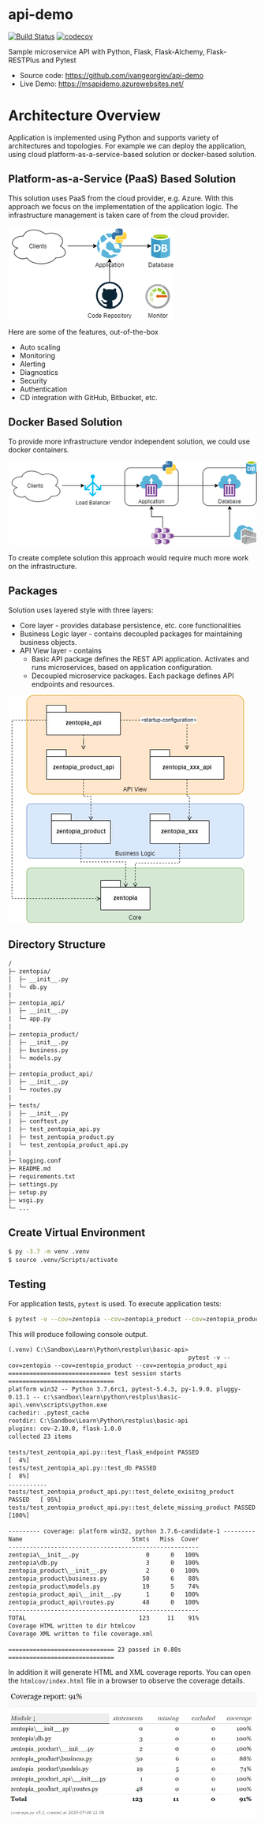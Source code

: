 # api-demo

[![Build Status](https://travis-ci.com/ivangeorgiev/api-demo.svg?branch=master)](https://travis-ci.com/ivangeorgiev/api-demo)
[![codecov](https://codecov.io/gh/ivangeorgiev/api-demo/branch/master/graph/badge.svg)](https://codecov.io/gh/ivangeorgiev/api-demo)

Sample microservice API with Python, Flask, Flask-Alchemy, Flask-RESTPlus and Pytest

* Source code: https://github.com/ivangeorgiev/api-demo
* Live Demo: https://msapidemo.azurewebsites.net/

# Architecture Overview

Application is implemented using Python and supports variety of architectures and topologies. For example we can deploy the application, using cloud platform-as-a-service-based solution or docker-based solution.



## Platform-as-a-Service (PaaS) Based Solution

This solution uses PaaS from the cloud provider, e.g. Azure. With this approach we focus on the implementation of the application logic. The infrastructure management is taken care of from the cloud provider.

![PaaS based solution](docs/img/architecture-overview-PaaS.png)

Here are some of the features, out-of-the-box

* Auto scaling
* Monitoring
* Alerting
* Diagnostics
* Security
* Authentication
* CD integration with GitHub, Bitbucket, etc.

## Docker Based Solution

To provide more infrastructure vendor independent solution, we could use docker containers.

![Docker based solution](docs/img/architecture-overview-Docker.png)

To create complete solution this approach would require much more work on the infrastructure.

## Packages

Solution uses layered style with three layers:

* Core layer - provides database persistence, etc. core functionalities
* Business Logic layer - contains decoupled packages for maintaining business objects.
* API View layer - contains 
  * Basic API package defines the REST API application. Activates and runs microservices, based on application configuration.
  * Decoupled microservice packages. Each package defines API endpoints and resources. 

![Package Diagram](docs/img/package-diagram.png)





## Directory Structure



```
/
├─ zentopia/
│  ├─ __init__.py
|  └─ db.py
|
├─ zentopia_api/
│  ├─ __init__.py
|  └─ app.py
|
├─ zentopia_product/
│  ├─ __init__.py
│  ├─ business.py
│  └─ models.py
|
├─ zentopia_product_api/
│  ├─ __init__.py
|  └─ routes.py
|
├─ tests/
|  ├─ __init__.py
|  ├─ conftest.py
|  ├─ test_zentopia_api.py
|  ├─ test_zentopia_product.py
|  └─ test_zentopia_product_api.py
|
├─ logging.conf
├─ README.md
├─ requirements.txt
├─ settings.py
├─ setup.py
├─ wsgi.py
└─ ...
```







## Create Virtual Environment

```bash
$ py -3.7 -m venv .venv
$ source .venv/Scripts/activate
```



## Testing

For application tests, `pytest` is used. To execute application tests:

```bash
$ pytest -v --cov=zentopia --cov=zentopia_product --cov=zentopia_product_api --cov-report html:htmlcov --cov-report xml:coverage.xml --cov-report term
```

This will produce following console output. 

```
(.venv) C:\Sandbox\Learn\Python\restplus\basic-api>
                                                   pytest -v --cov=zentopia --cov=zentopia_product --cov=zentopia_product_api
============================= test session starts ==============================
platform win32 -- Python 3.7.6rc1, pytest-5.4.3, py-1.9.0, pluggy-0.13.1 -- c:\sandbox\learn\python\restplus\basic-api\.venv\scripts\python.exe
cachedir: .pytest_cache
rootdir: C:\Sandbox\Learn\Python\restplus\basic-api
plugins: cov-2.10.0, flask-1.0.0
collected 23 items

tests/test_zentopia_api.py::test_flask_endpoint PASSED                    [  4%]
tests/test_zentopia_api.py::test_db PASSED                                [  8%]
...........
tests/test_zentopia_product_api.py::test_delete_exisitng_product PASSED   [ 95%] 
tests/test_zentopia_product_api.py::test_delete_missing_product PASSED    [100%] 

--------- coverage: platform win32, python 3.7.6-candidate-1 ---------
Name                               Stmts   Miss  Cover
------------------------------------------------------
zentopia\__init__.py                   0      0   100%
zentopia\db.py                         3      0   100%
zentopia_product\__init__.py           2      0   100%
zentopia_product\business.py          50      6    88%
zentopia_product\models.py            19      5    74%
zentopia_product_api\__init__.py       1      0   100%
zentopia_product_api\routes.py        48      0   100%
------------------------------------------------------
TOTAL                                123     11    91%
Coverage HTML written to dir htmlcov
Coverage XML written to file coverage.xml

============================== 23 passed in 0.80s ============================== 
```

In addition it will generate HTML and XML coverage reports. You can open the `htmlcov/index.html` file in a browser to observe the coverage details.

![](docs/img/sample-coverage-report.png)

